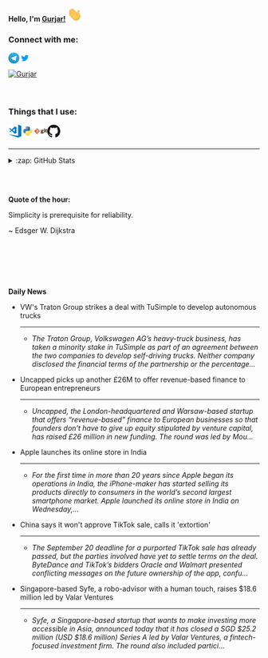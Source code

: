 #### Hello, I'm [Gurjar!](https://GurjarKing.github.io) <img src="https://raw.githubusercontent.com/ABSphreak/ABSphreak/master/gifs/Hi.gif" width="30px"></h2>


### Connect with me:

[<img align="left" alt="Gurjar | Telegram" width="22px" src="https://raw.githubusercontent.com/github/explore/80688e429a7d4ef2fca1e82350fe8e3517d3494d/topics/telegram/telegram.png" />][Telegram]
[<img align="left" alt="Gurjar | Twitter" width="22px" src="https://raw.githubusercontent.com/github/explore/80688e429a7d4ef2fca1e82350fe8e3517d3494d/topics/twitter/twitter.png" />][Twitter]
<br >
<br >
<a href="https://github.com/GurjarKing"><img src="https://komarev.com/ghpvc/?username=GurjarKing" alt="Gurjar" /></a> <br />
<br />
<br />
<!-- <br >

![](https://visitor-badge.glitch.me/badge?page_id=GurjarKing)

<br /> -->

### Things that I use:

[<img align="left" alt="Visual Studio Code" width="26px" src="https://raw.githubusercontent.com/github/explore/80688e429a7d4ef2fca1e82350fe8e3517d3494d/topics/visual-studio-code/visual-studio-code.png" />][VSCode]
[<img align="left" alt="Python" width="26px" src="https://raw.githubusercontent.com/github/explore/80688e429a7d4ef2fca1e82350fe8e3517d3494d/topics/python/python.png" />][Python]
[<img align="left" alt="Git" width="26px" src="https://raw.githubusercontent.com/github/explore/80688e429a7d4ef2fca1e82350fe8e3517d3494d/topics/git/git.png" />][Git]
[<img align="left" alt="GitHub" width="26px" src="https://raw.githubusercontent.com/github/explore/78df643247d429f6cc873026c0622819ad797942/topics/github/github.png" />][Github]

<br />
<br />

---
<details>
  <summary>:zap: GitHub Stats</summary>

<img align="left" alt="Gurjar's Github Stats" src="https://github-readme-stats.vercel.app/api?username=GurjarKing&show_icons=true&hide_border=true&count_private=true&include_all_commit=true&theme=algolia" />

</details>

<!-- ### 🔔 My latest tweet
<a href="https://twitter.com/Gurjar_King43" target="_blank">
	<img src="https://github.com/GurjarKing/GurjarKing/raw/master/tweet.png" width="70%" align="center" alt="Click to view on Twitter" title="My latest tweet, as an image"/>
</a> -->
<br>

<pre>

</pre>

**Quote of the hour:**

Simplicity is prerequisite for reliability.

~ Edsger W. Dijkstra
<pre>

</pre>
<br>
<pre>


</pre>
<strong>Daily News</strong>
  
  - VW's Traton Group strikes a deal with TuSimple to develop autonomous trucks
     <hr/>
     
      - *The Traton Group, Volkswagen AG’s heavy-truck business, has taken a minority stake in TuSimple as part of an agreement between the two companies to develop self-driving trucks. Neither company disclosed the financial terms of the partnership or the percentage…*
     
  - Uncapped picks up another £26M to offer revenue-based finance to European entrepreneurs
      <hr/>
      
      - *Uncapped, the London-headquartered and Warsaw-based startup that offers “revenue-based” finance to European businesses so that founders don’t have to give up equity stipulated by venture capital, has raised £26 million in new funding. The round was led by Mou…*
      
  - Apple launches its online store in India
      <hr/>
      
      - *For the first time in more than 20 years since Apple began its operations in India, the iPhone-maker has started selling its products directly to consumers in the world’s second largest smartphone market. Apple launched its online store in India on Wednesday,…*
      
  - China says it won't approve TikTok sale, calls it 'extortion'
      <hr/>
      
      - *The September 20 deadline for a purported TikTok sale has already passed, but the parties involved have yet to settle terms on the deal. ByteDance and TikTok’s bidders Oracle and Walmart presented conflicting messages on the future ownership of the app, confu…*
       
  - Singapore-based Syfe, a robo-advisor with a human touch, raises $18.6 million led by Valar Ventures
      <hr/>
       
       - *Syfe, a Singapore-based startup that wants to make investing more accessible in Asia, announced today that it has closed a SGD $25.2 million (USD $18.6 million) Series A led by Valar Ventures, a fintech-focused investment firm. The round also included partici…*
      

<br />

[VSCode]: https://code.visualstudio.com/
[Python]: https://www.python.org/
[Git]: https://git-scm.com/
[Github]: https://github.com/
[Telegram]: https://t.me/Gurjar_King/
[Twitter]: https://twitter.com/Gurjar_King43/
